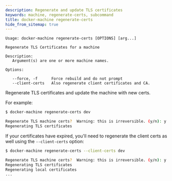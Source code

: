```yaml
---
description: Regenerate and update TLS certificates
keywords: machine, regenerate-certs, subcommand
title: docker-machine regenerate-certs
hide_from_sitemap: true
---
```


```none
Usage: docker-machine regenerate-certs [OPTIONS] [arg...]

Regenerate TLS Certificates for a machine

Description:
   Argument(s) are one or more machine names.

Options:

   --force, -f		Force rebuild and do not prompt
   --client-certs	Also regenerate client certificates and CA.
```

Regenerate TLS certificates and update the machine with new certs.

For example:

```bash
$ docker-machine regenerate-certs dev

Regenerate TLS machine certs?  Warning: this is irreversible. (y/n): y
Regenerating TLS certificates
```

If your certificates have expired, you'll need to regenerate the client certs
as well using the `--client-certs` option:

```bash
$ docker-machine regenerate-certs --client-certs dev

Regenerate TLS machine certs?  Warning: this is irreversible. (y/n): y
Regenerating TLS certificates
Regenerating local certificates
...
```
